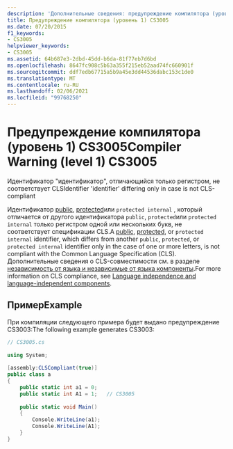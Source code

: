 ```yaml
---
description: 'Дополнительные сведения: предупреждение компилятора (уровень 1) CS3005'
title: Предупреждение компилятора (уровень 1) CS3005
ms.date: 07/20/2015
f1_keywords:
- CS3005
helpviewer_keywords:
- CS3005
ms.assetid: 64b687e3-2dbd-45dd-b6da-81f77eb7d6bd
ms.openlocfilehash: 8647fc908c5b63a355f215eb52aad74fc660901f
ms.sourcegitcommit: ddf7edb67715a5b9a45e3dd44536dabc153c1de0
ms.translationtype: MT
ms.contentlocale: ru-RU
ms.lasthandoff: 02/06/2021
ms.locfileid: "99768250"
---
```

# <a name="compiler-warning-level-1-cs3005"></a><span data-ttu-id="3240a-103">Предупреждение компилятора (уровень 1) CS3005</span><span class="sxs-lookup"><span data-stu-id="3240a-103">Compiler Warning (level 1) CS3005</span></span>

<span data-ttu-id="3240a-104">Идентификатор "идентификатор", отличающийся только регистром, не соответствует CLS</span><span class="sxs-lookup"><span data-stu-id="3240a-104">Identifier 'identifier' differing only in case is not CLS-compliant</span></span>  
  
 <span data-ttu-id="3240a-105">Идентификатор [public](../language-reference/keywords/public.md), [protected](../language-reference/keywords/protected.md)или `protected internal` , который отличается от другого идентификатора `public`, `protected`или `protected internal` только регистром одной или нескольких букв, не соответствует спецификации CLS.</span><span class="sxs-lookup"><span data-stu-id="3240a-105">A [public](../language-reference/keywords/public.md), [protected](../language-reference/keywords/protected.md), or `protected internal` identifier, which differs from another `public`, `protected`, or `protected internal` identifier only in the case of one or more letters, is not compliant with the Common Language Specification (CLS).</span></span> <span data-ttu-id="3240a-106">Дополнительные сведения о CLS-совместимости см. в разделе [независимость от языка и независимые от языка компоненты](../../standard/language-independence.md).</span><span class="sxs-lookup"><span data-stu-id="3240a-106">For more information on CLS compliance, see [Language independence and language-independent components](../../standard/language-independence.md).</span></span>
  
## <a name="example"></a><span data-ttu-id="3240a-107">Пример</span><span class="sxs-lookup"><span data-stu-id="3240a-107">Example</span></span>  

 <span data-ttu-id="3240a-108">При компиляции следующего примера будет выдано предупреждение CS3003:</span><span class="sxs-lookup"><span data-stu-id="3240a-108">The following example generates CS3003:</span></span>  
  
```csharp  
// CS3005.cs  
  
using System;  
  
[assembly:CLSCompliant(true)]  
public class a  
{  
    public static int a1 = 0;  
    public static int A1 = 1;   // CS3005  
  
    public static void Main()  
    {  
        Console.WriteLine(a1);  
        Console.WriteLine(A1);  
    }  
}  
```
